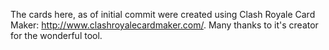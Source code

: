 
The cards here, as of initial commit were created using Clash Royale Card Maker: http://www.clashroyalecardmaker.com/.  Many thanks to it's creator for the wonderful tool.


